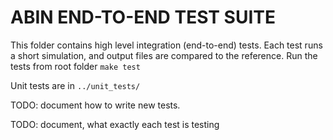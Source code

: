 # ABIN END-TO-END TEST SUITE

This folder contains high level integration (end-to-end) tests.
Each test runs a short simulation, and output files are compared to the reference.
Run the tests from root folder `make test`

Unit tests are in `../unit_tests/`

TODO: document how to write new tests.

TODO: document, what exactly each test is testing


